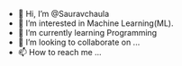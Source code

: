 - 👋 Hi, I’m @Sauravchaula
- 👀 I’m interested in Machine Learning(ML).
- 🌱 I’m currently learning Programming
- 💞️ I’m looking to collaborate on ...
- 📫 How to reach me ...

<!---
Sauravchaula/Sauravchaula is a ✨ special ✨ repository because its `README.md` (this file) appears on your GitHub profile.
You can click the Preview link to take a look at your changes.
--->
